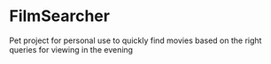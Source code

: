 # FilmSearcher
Pet project for personal use to quickly find movies based on the right queries for viewing in the evening
